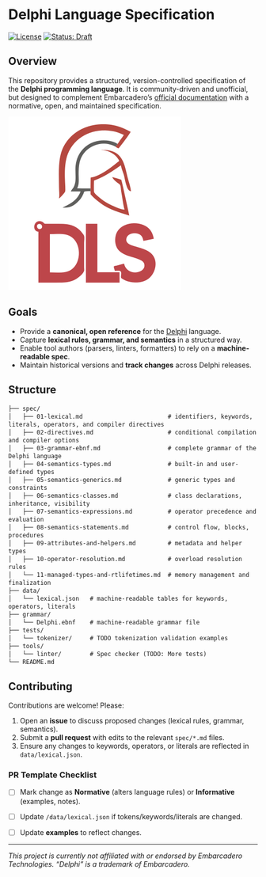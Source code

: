 ﻿# Delphi Language Specification

[![License](https://img.shields.io/badge/License-MIT-blue.svg)](LICENSE)
[![Status: Draft](https://img.shields.io/badge/Status-Draft-orange.svg)](./spec/01-lexical.md#status)



## Overview

This repository provides a structured, version-controlled specification of the **Delphi programming language**. It is community-driven and unofficial, but designed to complement Embarcadero’s [official documentation](https://docwiki.embarcadero.com/RADStudio/en/Delphi_Language_Reference) with a normative, open, and maintained specification.

![DLS Logo](./media/DLS.png)


## Goals

* Provide a **canonical, open reference** for the [Delphi](http://embarcadero.com/products/delphi) language.
* Capture **lexical rules, grammar, and semantics** in a structured way.
* Enable tool authors (parsers, linters, formatters) to rely on a **machine-readable spec**.
* Maintain historical versions and **track changes** across Delphi releases.

## Structure

```
├── spec/
│   ├── 01-lexical.md                        # identifiers, keywords, literals, operators, and compiler directives
│   ├── 02-directives.md                     # conditional compilation and compiler options
│   ├── 03-grammar-ebnf.md                   # complete grammar of the Delphi language
│   ├── 04-semantics-types.md                # built-in and user-defined types
│   ├── 05-semantics-generics.md             # generic types and constraints
│   ├── 06-semantics-classes.md              # class declarations, inheritance, visibility
│   ├── 07-semantics-expressions.md          # operator precedence and evaluation
│   ├── 08-semantics-statements.md           # control flow, blocks, procedures
│   ├── 09-attributes-and-helpers.md         # metadata and helper types
│   ├── 10-operator-resolution.md            # overload resolution rules
│   └── 11-managed-types-and-rtlifetimes.md  # memory management and finalization
├── data/
│   └── lexical.json   # machine-readable tables for keywords, operators, literals
├── grammar/
│   └── Delphi.ebnf    # machine-readable grammar file
├── tests/
│   └── tokenizer/     # TODO tokenization validation examples
├── tools/
│   └── linter/        # Spec checker (TODO: More tests)
└── README.md
```

## Contributing

Contributions are welcome! Please:

1. Open an **issue** to discuss proposed changes (lexical rules, grammar, semantics).
2. Submit a **pull request** with edits to the relevant `spec/*.md` files.
3. Ensure any changes to keywords, operators, or literals are reflected in `data/lexical.json`.


### PR Template Checklist

* [ ] Mark change as **Normative** (alters language rules) or **Informative** (examples, notes).
* [ ] Update `/data/lexical.json` if tokens/keywords/literals are changed.
* [ ] Update **examples** to reflect changes.



---

*This project is currently not affiliated with or endorsed by Embarcadero Technologies. “Delphi” is a trademark of Embarcadero.*
